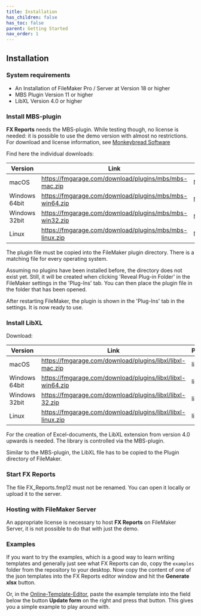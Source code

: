 ```yaml
---
title: Installation
has_children: false
has_toc: false
parent: Getting Started
nav_order: 1
---
```


## Installation

### System requirements

- An Installation of FileMaker Pro / Server at Version 18 or higher
- MBS Plugin Version 11 or higher
- LibXL Version 4.0 or higher

### Install MBS-plugin

**FX Reports** needs the MBS-plugin. While testing though, no license is needed: it is possible to use the demo version with almost no restrictions. For download and license information, see [Monkeybread Software](https://www.monkeybreadsoftware.com/filemaker/buy/)

Find here the individual downloads:

|Version|Link|Pluginfile|
|-|-|-|
| macOS | https://fmgarage.com/download/plugins/mbs/mbs-mac.zip | MBS.fmplugin |
| Windows 64bit | https://fmgarage.com/download/plugins/mbs/mbs-win64.zip | MBS.fmx64 |
| Windows 32bit | https://fmgarage.com/download/plugins/mbs/mbs-win32.zip | MBS.fmx |
| Linux | https://fmgarage.com/download/plugins/mbs/mbs-linux.zip | MBS.xxx.fmx |

The plugin file must be copied into the FileMaker plugin directory. There is a matching file for every operating system.

Assuming no plugins have been installed before, the directory does not exist yet. Still, it will be created when clicking 'Reveal Plug-in Folder' in the FileMaker settings in the 'Plug-Ins' tab. You can then place the plugin file in the folder that has been opened.

After restarting FileMaker, the plugin is shown in the 'Plug-Ins' tab in the settings. It is now ready to use.

### Install LibXL

Download:

|Version|Link|Pluginfile|
|-|-|-|
| macOS | https://fmgarage.com/download/plugins/libxl/libxl-mac.zip | libxl.dylib |
| Windows 64bit | https://fmgarage.com/download/plugins/libxl/libxl-win64.zip | libxl.dll |
| Windows 32bit | https://fmgarage.com/download/plugins/libxl/libxl-32.zip | libxl32.dll |
| Linux | https://fmgarage.com/download/plugins/libxl/libxl-linux.zip | libxl<area>.so |

For the creation of Excel-documents, the LibXL extension from version 4.0 upwards is needed. The library is controlled via the MBS-plugin.

Similar to the MBS-plugin, the LibXL file has to be copied to the Plugin directory of FileMaker.

### Start FX Reports

The file FX_Reports.fmp12 must not be renamed. You can open it locally or upload it to the server.

### Hosting with FileMaker Server

An appropriate license is necessary to host **FX Reports** on FileMaker Server, it is not possible to do that with just the demo.

### Examples

If you want to try the examples, which is a good way to learn writing templates and generally just see what FX Reports can do, copy the `examples` folder from the repository to your desktop. Now copy the content of one of the json templates into the FX Reports editor window and hit the **Generate xlsx** button.

Or, in the [Online-Template-Editor](https://fmgarage.github.io/fx-reports/editor/), paste the example template into the field below the button **Update form** on the right and press that button. This gives you a simple example to play around with.

